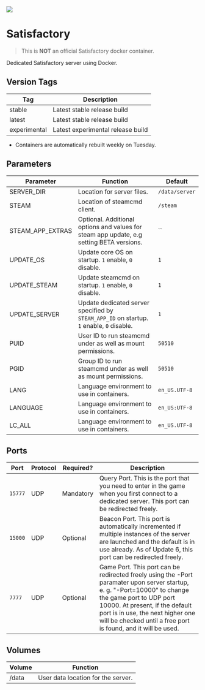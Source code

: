 <img src="https://static.wikia.nocookie.net/satisfactory_gamepedia_en/images/8/8a/Satisfactory_logo.png/revision/latest?cb=20180612021947">

# Satisfactory

> This is **NOT** an official Satisfactory docker container.

Dedicated Satisfactory server using Docker.

## Version Tags

| Tag          | Description                        |
|--------------|------------------------------------|
| stable       | Latest stable release build        |
| latest       | Latest stable release build        |
| experimental | Latest experimental release build  |
* Containers are automatically rebuilt weekly on Tuesday.

## Parameters

| Parameter        | Function                                                                                 | Default        |
|------------------|------------------------------------------------------------------------------------------|----------------|
| SERVER_DIR       | Location for server files.                                                               | `/data/server` |
| STEAM            | Location of steamcmd client.                                                             | `/steam`       |
| STEAM_APP_EXTRAS | Optional. Additional options and values for steam app update, e.g setting BETA versions. | ``             |
| UPDATE_OS        | Update core OS on startup. `1` enable, `0` disable.                                      | `1`            |
| UPDATE_STEAM     | Update steamcmd on startup. `1` enable, `0` disable.                                     | `1`            |
| UPDATE_SERVER    | Update dedicated server specified by `STEAM_APP_ID` on startup. `1` enable, `0` disable. | `1`            |
| PUID             | User ID to run steamcmd under as well as mount permissions.                              | `50510`        |
| PGID             | Group ID to run steamcmd under as well as mount permissions.                             | `50510`        |
| LANG             | Language environment to use in containers.                                               | `en_US.UTF-8`  |
| LANGUAGE         | Language environment to use in containers.                                               | `en_US:UTF-8`  |
| LC_ALL           | Language environment to use in containers.                                               | `en_US.UTF-8`  |

## Ports

| Port  | Protocol | Required? | Description                  |
|-------|----------|-----------|------------------------------|
|`15777`| UDP      | Mandatory | Query Port. This is the port that you need to enter in the game when you first connect to a dedicated server. This port can be redirected freely. |
|`15000`| UDP      | Optional  | Beacon Port. This port is automatically incremented if multiple instances of the server are launched and the default is in use already. As of Update 6, this port can be redirected freely. |
|`7777` | UDP      | Optional  | Game Port. This port can be redirected freely using the -Port paramater upon server startup, e. g. "-Port=10000" to change the game port to UDP port 10000. At present, if the default port is in use, the next higher one will be checked until a free port is found, and it will be used. |

## Volumes

| Volume  | Function                           |
|---------|------------------------------------|
| /data   | User data location for the server. |
